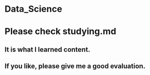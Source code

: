 # Data_Science

# Please check studying.md

## It is what I learned content.
## If you like, please give me a good evaluation.

